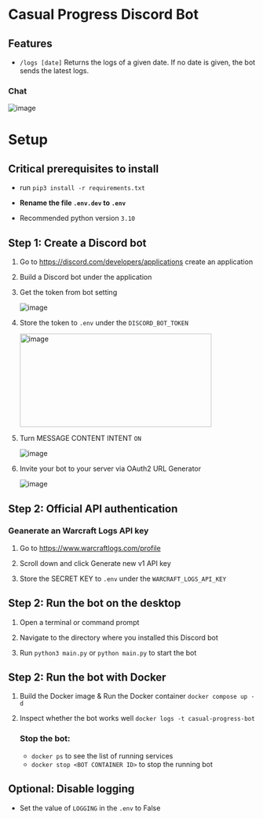 # Casual Progress Discord Bot

## Features

* `/logs [date]` Returns the logs of a given date. If no date is given, the bot sends the latest logs.


### Chat

![image](https://user-images.githubusercontent.com/89479282/206497774-47d960cd-1aeb-4fba-9af5-1f9d6ff41f00.gif)

# Setup

## Critical prerequisites to install

* run ```pip3 install -r requirements.txt```

* **Rename the file `.env.dev` to `.env`**

* Recommended python version `3.10`
## Step 1: Create a Discord bot

1. Go to https://discord.com/developers/applications create an application
2. Build a Discord bot under the application
3. Get the token from bot setting

   ![image](https://user-images.githubusercontent.com/89479282/205949161-4b508c6d-19a7-49b6-b8ed-7525ddbef430.png)
4. Store the token to `.env` under the `DISCORD_BOT_TOKEN`

   <img height="190" width="390" alt="image" src="https://user-images.githubusercontent.com/89479282/222661803-a7537ca7-88ae-4e66-9bec-384f3e83e6bd.png">

5. Turn MESSAGE CONTENT INTENT `ON`

   ![image](https://user-images.githubusercontent.com/89479282/205949323-4354bd7d-9bb9-4f4b-a87e-deb9933a89b5.png)

6. Invite your bot to your server via OAuth2 URL Generator

   ![image](https://user-images.githubusercontent.com/89479282/205949600-0c7ddb40-7e82-47a0-b59a-b089f929d177.png)
## Step 2: Official API authentication

### Geanerate an Warcraft Logs API key
1. Go to https://www.warcraftlogs.com/profile

2. Scroll down and click Generate new v1 API key

   <!-- ![image](https://user-images.githubusercontent.com/89479282/207970699-2e0cb671-8636-4e27-b1f3-b75d6db9b57e.PNG) -->

3. Store the SECRET KEY to `.env` under the `WARCRAFT_LOGS_API_KEY`

## Step 2: Run the bot on the desktop

1. Open a terminal or command prompt

2. Navigate to the directory where you installed this Discord bot

3. Run `python3 main.py` or `python main.py` to start the bot

## Step 2: Run the bot with Docker

1. Build the Docker image & Run the Docker container `docker compose up -d`

2. Inspect whether the bot works well `docker logs -t casual-progress-bot`

   ### Stop the bot:

   * `docker ps` to see the list of running services
   * `docker stop <BOT CONTAINER ID>` to stop the running bot

## Optional: Disable logging

* Set the value of `LOGGING` in the `.env` to False

